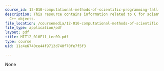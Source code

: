 ```yaml
---
course_id: 12-010-computational-methods-of-scientific-programming-fall-2011
description: This resource contains information related to C for scientific uses and
  C++ objects.
file_location: /coursemedia/12-010-computational-methods-of-scientific-programming-fall-2011/11c4e6740ce44f9713d740f70fe7f5f3_MIT12_010F11_Lec09.pdf
file_type: application/pdf
layout: pdf
title: MIT12_010F11_Lec09.pdf
type: course
uid: 11c4e6740ce44f9713d740f70fe7f5f3

---
```

None
